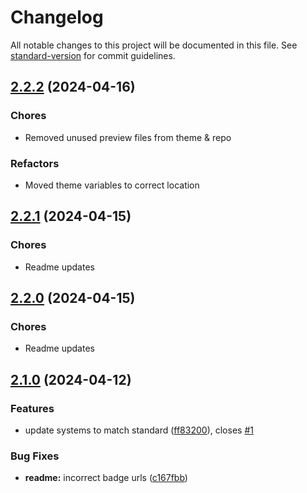 # Changelog

All notable changes to this project will be documented in this file. See [standard-version](https://github.com/conventional-changelog/standard-version) for commit guidelines.

## [2.2.2](https://github.com/0NotApplicable0/inkdrop-nord-ui-theme/compare/v2.2.1...v2.2.2) (2024-04-16)


### Chores

* Removed unused preview files from theme & repo

### Refactors

* Moved theme variables to correct location

## [2.2.1](https://github.com/0NotApplicable0/inkdrop-nord-ui-theme/compare/v2.2.0...v2.2.1) (2024-04-15)


### Chores

* Readme updates

## [2.2.0](https://github.com/0NotApplicable0/inkdrop-nord-ui-theme/compare/v2.1.0...v2.2.0) (2024-04-15)


### Chores

* Readme updates

## [2.1.0](https://github.com/0NotApplicable0/inkdrop-nord-ui-theme/compare/v2.0.0...v2.1.0) (2024-04-12)


### Features

* update systems to match standard ([ff83200](https://github.com/0NotApplicable0/inkdrop-nord-ui-theme/commit/ff83200e2909dee9564a04262cef9763739fca04)), closes [#1](https://github.com/0NotApplicable0/inkdrop-nord-ui-theme/issues/1)


### Bug Fixes

* **readme:** incorrect badge urls ([c167fbb](https://github.com/0NotApplicable0/inkdrop-nord-ui-theme/commit/c167fbb704e509e81e573b399450f9c708246af3))
